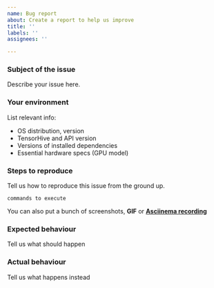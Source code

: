 ```yaml
---
name: Bug report
about: Create a report to help us improve
title: ''
labels: ''
assignees: ''

---
```


### Subject of the issue
Describe your issue here.

### Your environment
List relevant info:
* OS distribution, version
* TensorHive and API version
* Versions of installed dependencies
* Essential hardware specs (GPU model)

### Steps to reproduce
Tell us how to reproduce this issue from the ground up.

```
commands to execute
```
You can also put a bunch of screenshots, **GIF** or [**Asciinema recording**](https://asciinema.org/)

### Expected behaviour
Tell us what should happen

### Actual behaviour
Tell us what happens instead
